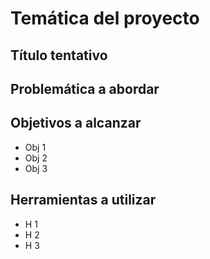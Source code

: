 # Temática del proyecto

## Título tentativo

## Problemática a abordar

## Objetivos a alcanzar

+ Obj 1
+ Obj 2
+ Obj 3

## Herramientas a utilizar

+ H 1
+ H 2
+ H 3

